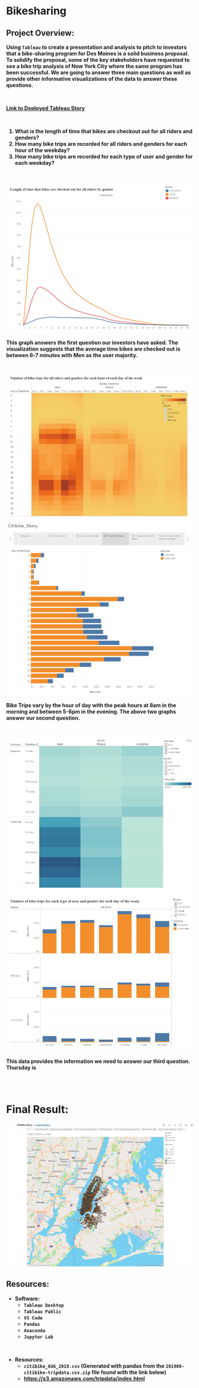 # Bikesharing

<b/>

## Project Overview:

<b>

Using `Tableau` to create a presentation and analysis to pitch to investors that a bike-sharing program for Des Moines is a solid business proposal. To solidify the proposal, some of the key stakeholders have requested to see a bike trip analysis of New York City where the same program has been successful. We are going to answer three main questions as well as provide other informative visualizations of the data to answer these questions.

<br>

[Link to Deployed Tableau Story](https://public.tableau.com/app/profile/dylan.brothers/viz/CitibikeStory_16635661142550/Start_Station_Map)

<br>

1. What is the length of time that bikes are checkout out for all riders and genders?
2. How many bike trips are recorded for all riders and genders for each hour of the weekday?
3. How many bike trips are recorded for each type of user and gender for each weekday?

<br>

<p align=center>
<img src=Images/trip_duration.png>

This graph answers the first question our investors have asked. The visualization suggests that the average time bikes are checked out is between 6-7 minutes with Men as the user majority.

<br>

<p align=center>
<img src=Images/trips_by_hour.png><img src=Images/trips_by_hour_usertype.png>

Bike Trips vary by the hour of day with the peak hours at 8am in the morning and between 5-6pm in the evening. The above two graphs answer our second question.

<br>

<p align=center>
<img src=Images/trips_by_weekday.png><img src=Images/trips_by_weekday_2.png width=999>

This data provides the information we need to answer our third question. Thursday is

<br>

<b/>

<br>

# Final Result:

<p align=center>
<img src=Images/Final.png>

## Resources:

- Software:
    - `Tableau Desktop`
    - `Tableau Public`
    - `VS Code`
    - `Pandas`
    - `Anaconda`
    - `Jupyter Lab`

<br>

- Resources:
    - `citibike_AUG_2019.csv` (Generated with pandas from the `201908-citibike-tripdata.csv.zip` file found with the link below)
    - https://s3.amazonaws.com/tripdata/index.html
  
<br>